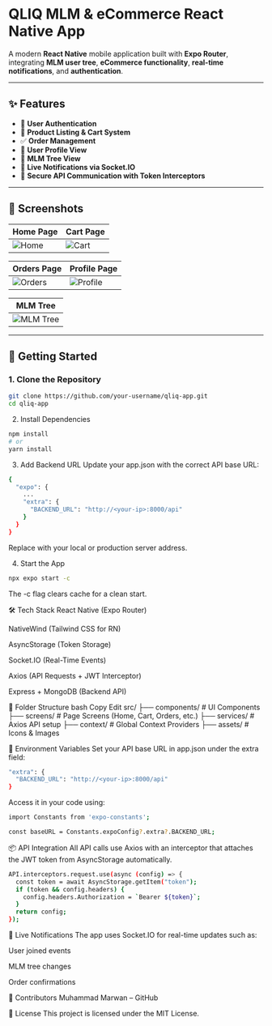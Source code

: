 # QLIQ MLM & eCommerce React Native App

A modern **React Native** mobile application built with **Expo Router**, integrating **MLM user tree**, **eCommerce functionality**, **real-time notifications**, and **authentication**. 

---

## ✨ Features

- 🔐 **User Authentication**
- 🛒 **Product Listing & Cart System**
- ✅ **Order Management**
- 👤 **User Profile View**
- 🌳 **MLM Tree View**
- 🔔 **Live Notifications via Socket.IO**
- 🔄 **Secure API Communication with Token Interceptors**

---

## 📸 Screenshots

| Home Page | Cart Page |
|----------|-----------|
| ![Home](https://drive.google.com/uc?id=1Is0PLvFEi_BfP1emmBK_R7PvtYnt2_5D) | ![Cart](https://drive.google.com/uc?id=1aJjc4Awq61c_MsLqs2Ub2BNHhRU7BUZO) |

| Orders Page | Profile Page |
|-------------|--------------|
| ![Orders](https://drive.google.com/uc?id=1IwhgHRbrIDQUOOoGxVMigKGjpprWN1yn) | ![Profile](https://drive.google.com/uc?id=1gaJdhX8QDQGa20zgcz0xoHbTm7P5Av1n) |

| MLM Tree |
|----------|
| ![MLM Tree](https://drive.google.com/uc?id=1ERXlsEI3Kf_V5GNoRCvLGvxCdPdiN8eM) |

---

## 🚀 Getting Started

### 1. Clone the Repository

```bash
git clone https://github.com/your-username/qliq-app.git
cd qliq-app
```
2. Install Dependencies
   
```bash
npm install
# or
yarn install
```

3. Add Backend URL
Update your app.json with the correct API base URL:

```bash
{
  "expo": {
    ...
    "extra": {
      "BACKEND_URL": "http://<your-ip>:8000/api"
    }
  }
}
```

Replace <your-ip> with your local or production server address.

4. Start the App
```bash
npx expo start -c
```

The -c flag clears cache for a clean start.

🛠️ Tech Stack
React Native (Expo Router)

NativeWind (Tailwind CSS for RN)

AsyncStorage (Token Storage)

Socket.IO (Real-Time Events)

Axios (API Requests + JWT Interceptor)

Express + MongoDB (Backend API)

📁 Folder Structure
bash
Copy
Edit
src/
├── components/         # UI Components
├── screens/            # Page Screens (Home, Cart, Orders, etc.)
├── services/           # Axios API setup
├── context/            # Global Context Providers
├── assets/             # Icons & Images

🔐 Environment Variables
Set your API base URL in app.json under the extra field:

```bash
"extra": {
  "BACKEND_URL": "http://<your-ip>:8000/api"
}
```

Access it in your code using:

```bash
import Constants from 'expo-constants';

const baseURL = Constants.expoConfig?.extra?.BACKEND_URL;
```

📦 API Integration
All API calls use Axios with an interceptor that attaches the JWT token from AsyncStorage automatically.

```bash
API.interceptors.request.use(async (config) => {
  const token = await AsyncStorage.getItem("token");
  if (token && config.headers) {
    config.headers.Authorization = `Bearer ${token}`;
  }
  return config;
});
```

📡 Live Notifications
The app uses Socket.IO for real-time updates such as:

User joined events

MLM tree changes

Order confirmations

👥 Contributors
Muhammad Marwan – GitHub

📝 License
This project is licensed under the MIT License.
